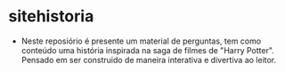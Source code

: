 # sitehistoria
- Neste reposiório é presente um material de perguntas, tem como conteúdo uma história inspirada na saga de filmes de "Harry Potter". Pensado em ser construido de maneira interativa e divertiva ao leitor. 
